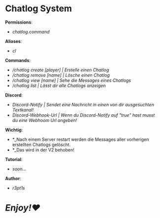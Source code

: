 # Chatlog System

**Permissions**: 
- *_chatlog.command_*

**Aliases**:
- *_cl_*

**Commands**: 
- *_/chatlog create [player] | Erstelle einen Chatlog_*
- *_/chatlog remove [name] | Lösche einen Chatlog_*
- *_/chatlog view [name] | Sehe die Messages eines Chatlogs_*
- *_/chatlog list | Lässt dir alle Chatlogs anzeigen_*

**Discord**:
- *_Discord-Notify | Sendet eine Nachricht in einen von dir ausgesuchten Textkanal!_*
- *_Discord-Webhook-Url | Wenn du Discord-Notify auf "true" hast musst du eine Webhoom Url angeben!_*

**Wichtig**:
- *_Nach einem Server restart werden die Messages aller vorherigen erstellten Chatlogs gelöscht.
- *_Das wird in der V2 behoben!

**Tutorial**:
- *_soon..._*

**Author**:
- *_r3pt1s_*

# **_Enjoy!❤️_** 
